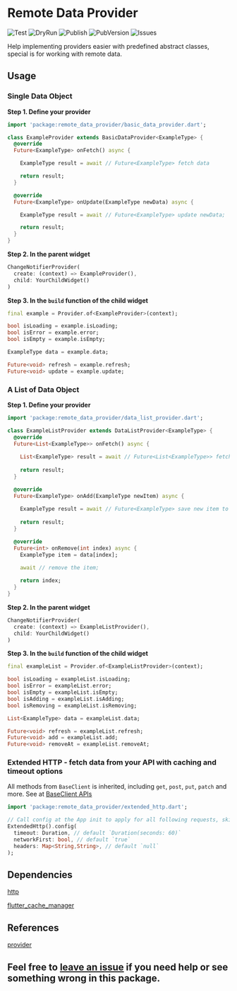 # Remote Data Provider

![Test](https://github.com/ngoan98tv/remote_data_provider/workflows/Test/badge.svg)
![DryRun](https://github.com/ngoan98tv/remote_data_provider/workflows/Pub%20Dry%20Run/badge.svg)
![Publish](https://github.com/ngoan98tv/remote_data_provider/workflows/Publish/badge.svg)
![PubVersion](https://img.shields.io/pub/v/remote_data_provider)
![Issues](https://img.shields.io/github/issues/ngoan98tv/remote_data_provider)

Help implementing providers easier with predefined abstract classes, special is for working with remote data.

## Usage

### Single Data Object

**Step 1. Define your provider**

```dart
import 'package:remote_data_provider/basic_data_provider.dart';

class ExampleProvider extends BasicDataProvider<ExampleType> {
  @override
  Future<ExampleType> onFetch() async {

    ExampleType result = await // Future<ExampleType> fetch data

    return result;
  }

  @override
  Future<ExampleType> onUpdate(ExampleType newData) async {

    ExampleType result = await // Future<ExampleType> update newData;

    return result;
  }
}
```

**Step 2. In the parent widget**

```dart
ChangeNotifierProvider(
  create: (context) => ExampleProvider(),
  child: YourChildWidget()
)
```

**Step 3. In the `build` function of the child widget**

```dart
final example = Provider.of<ExampleProvider>(context);

bool isLoading = example.isLoading;
bool isError = example.error;
bool isEmpty = example.isEmpty;

ExampleType data = example.data;

Future<void> refresh = example.refresh;
Future<void> update = example.update;
```

### A List of Data Object

**Step 1. Define your provider**

```dart
import 'package:remote_data_provider/data_list_provider.dart';

class ExampleListProvider extends DataListProvider<ExampleType> {
  @override
  Future<List<ExampleType>> onFetch() async {
    
    List<ExampleType> result = await // Future<List<ExampleType>> fetch data
    
    return result;
  }

  @override
  Future<ExampleType> onAdd(ExampleType newItem) async {
    
    ExampleType result = await // Future<ExampleType> save new item to your databases or APIs
    
    return result;
  }

  @override
  Future<int> onRemove(int index) async {
    ExampleType item = data[index];

    await // remove the item;
    
    return index;
  }
}
```

**Step 2. In the parent widget**

```dart
ChangeNotifierProvider(
  create: (context) => ExampleListProvider(),
  child: YourChildWidget()
)
```

**Step 3. In the `build` function of the child widget**

```dart
final exampleList = Provider.of<ExampleListProvider>(context);

bool isLoading = exampleList.isLoading;
bool isError = exampleList.error;
bool isEmpty = exampleList.isEmpty;
bool isAdding = exampleList.isAdding;
bool isRemoving = exampleList.isRemoving;

List<ExampleType> data = exampleList.data;

Future<void> refresh = exampleList.refresh;
Future<void> add = exampleList.add;
Future<void> removeAt = exampleList.removeAt;
```

### Extended HTTP - fetch data from your API with caching and timeout options

All methods from `BaseClient` is inherited, including `get`, `post`, `put`, `patch` and more. See at [BaseClient APIs](https://pub.dev/documentation/http/latest/http/BaseClient-class.html)

```dart
import 'package:remote_data_provider/extended_http.dart';

// Call config at the App init to apply for all following requests, skip to use default config.
ExtendedHttp().config(
  timeout: Duration, // default `Duration(seconds: 60)`
  networkFirst: bool, // default `true`
  headers: Map<String,String>, // default `null`
);
```

## Dependencies

[http](https://pub.dev/packages/http)

[flutter_cache_manager](https://pub.dev/packages/flutter_cache_manager)

## References

[provider](https://pub.dev/packages/provider)

## Feel free to [leave an issue](https://github.com/ngoan98tv/remote_data_provider/issues) if you need help or see something wrong in this package.
